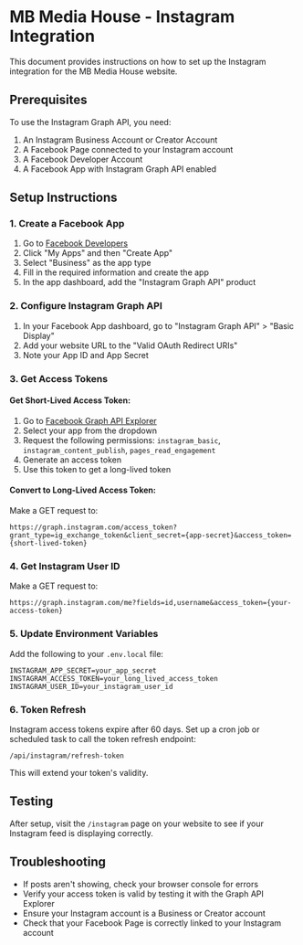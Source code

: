# MB Media House - Instagram Integration

This document provides instructions on how to set up the Instagram integration for the MB Media House website.

## Prerequisites

To use the Instagram Graph API, you need:

1. An Instagram Business Account or Creator Account
2. A Facebook Page connected to your Instagram account
3. A Facebook Developer Account
4. A Facebook App with Instagram Graph API enabled

## Setup Instructions

### 1. Create a Facebook App

1. Go to [Facebook Developers](https://developers.facebook.com/)
2. Click "My Apps" and then "Create App"
3. Select "Business" as the app type
4. Fill in the required information and create the app
5. In the app dashboard, add the "Instagram Graph API" product

### 2. Configure Instagram Graph API

1. In your Facebook App dashboard, go to "Instagram Graph API" > "Basic Display"
2. Add your website URL to the "Valid OAuth Redirect URIs"
3. Note your App ID and App Secret

### 3. Get Access Tokens

#### Get Short-Lived Access Token:

1. Go to [Facebook Graph API Explorer](https://developers.facebook.com/tools/explorer/)
2. Select your app from the dropdown
3. Request the following permissions: `instagram_basic`, `instagram_content_publish`, `pages_read_engagement`
4. Generate an access token
5. Use this token to get a long-lived token

#### Convert to Long-Lived Access Token:

Make a GET request to:
```
https://graph.instagram.com/access_token?grant_type=ig_exchange_token&client_secret={app-secret}&access_token={short-lived-token}
```

### 4. Get Instagram User ID

Make a GET request to:
```
https://graph.instagram.com/me?fields=id,username&access_token={your-access-token}
```

### 5. Update Environment Variables

Add the following to your `.env.local` file:

```
INSTAGRAM_APP_SECRET=your_app_secret
INSTAGRAM_ACCESS_TOKEN=your_long_lived_access_token
INSTAGRAM_USER_ID=your_instagram_user_id
```

### 6. Token Refresh

Instagram access tokens expire after 60 days. Set up a cron job or scheduled task to call the token refresh endpoint:

```
/api/instagram/refresh-token
```

This will extend your token's validity.

## Testing

After setup, visit the `/instagram` page on your website to see if your Instagram feed is displaying correctly.

## Troubleshooting

- If posts aren't showing, check your browser console for errors
- Verify your access token is valid by testing it with the Graph API Explorer
- Ensure your Instagram account is a Business or Creator account
- Check that your Facebook Page is correctly linked to your Instagram account